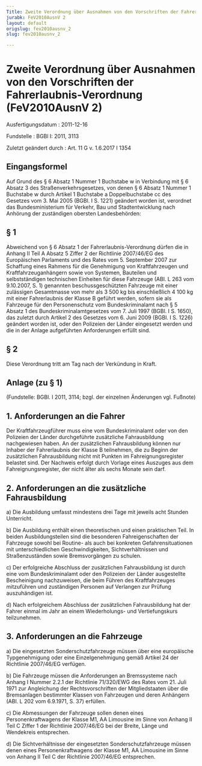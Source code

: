 ```yaml
---
Title: Zweite Verordnung über Ausnahmen von den Vorschriften der Fahrerlaubnis-Verordnung
jurabk: FeV2010AusnV 2
layout: default
origslug: fev2010ausnv_2
slug: fev2010ausnv_2

---
```


# Zweite Verordnung über Ausnahmen von den Vorschriften der Fahrerlaubnis-Verordnung (FeV2010AusnV 2)

Ausfertigungsdatum
:   2011-12-16

Fundstelle
:   BGBl I: 2011, 3113

Zuletzt geändert durch
:   Art. 11 G v. 1.6.2017 I 1354


## Eingangsformel

Auf Grund des § 6 Absatz 1 Nummer 1 Buchstabe w in Verbindung mit § 6
Absatz 3 des Straßenverkehrsgesetzes, von denen § 6 Absatz 1 Nummer 1
Buchstabe w durch Artikel 1 Buchstabe a Doppelbuchstabe cc des
Gesetzes vom 3. Mai 2005 (BGBl. I S. 1221) geändert worden ist,
verordnet das Bundesministerium für Verkehr, Bau und Stadtentwicklung
nach Anhörung der zuständigen obersten Landesbehörden:


## § 1

Abweichend von § 6 Absatz 1 der Fahrerlaubnis-Verordnung dürfen die in
Anhang II Teil A Absatz 5 Ziffer 2 der Richtlinie 2007/46/EG des
Europäischen Parlaments und des Rates vom 5. September 2007 zur
Schaffung eines Rahmens für die Genehmigung von Kraftfahrzeugen und
Kraftfahrzeuganhängern sowie von Systemen, Bauteilen und
selbstständigen technischen Einheiten für diese Fahrzeuge (ABl. L 263
vom 9.10.2007, S. 1) genannten beschussgeschützten Fahrzeuge mit einer
zulässigen Gesamtmasse von mehr als 3 500 kg bis einschließlich 4 100
kg mit einer Fahrerlaubnis der Klasse B geführt werden, sofern sie als
Fahrzeuge für den Personenschutz vom Bundeskriminalamt nach § 5 Absatz
1 des Bundeskriminalamtgesetzes vom 7. Juli 1997 (BGBl. I S. 1650),
das zuletzt durch Artikel 2 des Gesetzes vom 6. Juni 2009 (BGBl. I S.
1226) geändert worden ist, oder den Polizeien der Länder eingesetzt
werden und die in der Anlage aufgeführten Anforderungen erfüllt sind.


## § 2

Diese Verordnung tritt am Tag nach der Verkündung in Kraft.


## Anlage (zu § 1)

(Fundstelle: BGBl. I 2011, 3114;
bzgl. der einzelnen Änderungen vgl. Fußnote)

## 1. Anforderungen an die Fahrer

Der Kraftfahrzeugführer muss eine vom Bundeskriminalamt oder von den
Polizeien der Länder durchgeführte zusätzliche Fahrausbildung
nachgewiesen haben. An der zusätzlichen Fahrausbildung können nur
Inhaber der Fahrerlaubnis der Klasse B teilnehmen, die zu Beginn der
zusätzlichen Fahrausbildung nicht mit Punkten im Fahreignungsregister
belastet sind. Der Nachweis erfolgt durch Vorlage eines Auszuges aus
dem Fahreignungsregister, der nicht älter als sechs Monate sein darf.

## 2. Anforderungen an die zusätzliche Fahrausbildung


a)  Die Ausbildung umfasst mindestens drei Tage mit jeweils acht Stunden
    Unterricht.


b)  Die Ausbildung enthält einen theoretischen und einen praktischen Teil.
    In beiden Ausbildungsteilen sind die besonderen Fahreigenschaften der
    Fahrzeuge sowohl bei Routine- als auch bei konkreten
    Gefahrensituationen mit unterschiedlichen Geschwindigkeiten,
    Sichtverhältnissen und Straßenzuständen sowie Bremsvorgängen zu
    schulen.


c)  Der erfolgreiche Abschluss der zusätzlichen Fahrausbildung ist durch
    eine vom Bundeskriminalamt oder den Polizeien der Länder ausgestellte
    Bescheinigung nachzuweisen, die beim Führen des Kraftfahrzeuges
    mitzuführen und zuständigen Personen auf Verlangen zur Prüfung
    auszuhändigen ist.


d)  Nach erfolgreichem Abschluss der zusätzlichen Fahrausbildung hat der
    Fahrer einmal im Jahr an einem Wiederholungs- und Vertiefungskurs
    teilzunehmen.




## 3. Anforderungen an die Fahrzeuge


a)  Die eingesetzten Sonderschutzfahrzeuge müssen über eine europäische
    Typgenehmigung oder eine Einzelgenehmigung gemäß Artikel 24 der
    Richtlinie 2007/46/EG verfügen.


b)  Die Fahrzeuge müssen die Anforderungen an Bremssysteme nach Anhang I
    Nummer 2.2.1 der Richtlinie 71/320/EWG des Rates vom 21. Juli 1971 zur
    Angleichung der Rechtsvorschriften der Mitgliedstaaten über die
    Bremsanlagen bestimmter Klassen von Fahrzeugen und deren Anhängern
    (ABl. L 202 vom 6.9.1971, S. 37) erfüllen.


c)  Die Abmessungen der Fahrzeuge sollen denen eines Personenkraftwagens
    der Klasse M1, AA Limousine im Sinne von Anhang II Teil C Ziffer 1 der
    Richtlinie 2007/46/EG bei der Breite, Länge und Wendekreis
    entsprechen.


d)  Die Sichtverhältnisse der eingesetzten Sonderschutzfahrzeuge müssen
    denen eines Personenkraftwagens der Klasse M1, AA Limousine im Sinne
    von Anhang II Teil C der Richtlinie 2007/46/EG entsprechen.




